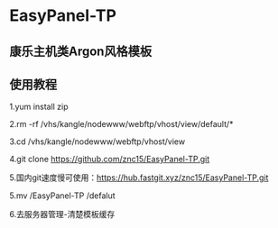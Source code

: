 # EasyPanel-TP
## 康乐主机类Argon风格模板
## 使用教程
1.yum install zip

2.rm -rf /vhs/kangle/nodewww/webftp/vhost/view/default/*

3.cd /vhs/kangle/nodewww/webftp/vhost/view

4.git clone https://github.com/znc15/EasyPanel-TP.git

5.国内git速度慢可使用：https://hub.fastgit.xyz/znc15/EasyPanel-TP.git

5.mv /EasyPanel-TP /defalut

6.去服务器管理-清楚模板缓存
